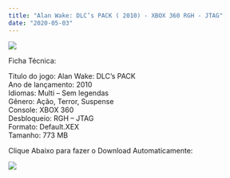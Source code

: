 ```yaml
---
title: "Alan Wake: DLC’s PACK ( 2010) - XBOX 360 RGH - JTAG"
date: "2020-05-03"
---
```


[![](https://1.bp.blogspot.com/-b9y4D-vgWOw/XqpPZlC9k9I/AAAAAAAAFXI/tpAqZFrdeFkGd3b5tpCTaHrhbk7vQQ1HgCPcBGAYYCw/s320/187119-alan-wake-limited-collector-s-edition-xbox-360-front-cover.jpg)](https://1.bp.blogspot.com/-b9y4D-vgWOw/XqpPZlC9k9I/AAAAAAAAFXI/tpAqZFrdeFkGd3b5tpCTaHrhbk7vQQ1HgCPcBGAYYCw/s1600/187119-alan-wake-limited-collector-s-edition-xbox-360-front-cover.jpg)

Ficha Técnica:

Titulo do jogo: Alan Wake: DLC’s PACK  
Ano de lançamento: 2010  
Idiomas: Multi – Sem legendas  
Gênero: Ação, Terror, Suspense  
Console: XBOX 360  
Desbloqueio: RGH – JTAG  
Formato: Default.XEX  
Tamanho: 773 MB

Clique Abaixo para fazer o Download Automaticamente:

[![](https://1.bp.blogspot.com/-ZiyKr4TPKHg/XqoHsQG1YpI/AAAAAAAAFU0/2TSF5tAU16YCRCDeI6UL7VZxWtpmWQ_cQCPcBGAYYCw/s1600/MAGNET-LINK-300x77.png)](https://zee.gl/01cNDDi)
